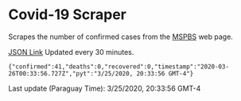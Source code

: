 # Covid-19 Scraper

Scrapes the number of confirmed cases from the [MSPBS](https://www.mspbs.gov.py/covid-19.php) web page.

[JSON Link](https://jmayalag.github.io/covid19-scrape/cases.json)
Updated every 30 minutes.
```
{"confirmed":41,"deaths":0,"recovered":0,"timestamp":"2020-03-26T00:33:56.727Z","pyt":"3/25/2020, 20:33:56 GMT-4"}
```
Last update (Paraguay Time): 3/25/2020, 20:33:56 GMT-4